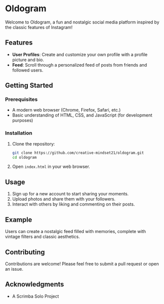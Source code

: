 # Oldogram

Welcome to Oldogram, a fun and nostalgic social media platform inspired by the classic features of Instagram!

## Features

- **User Profiles**: Create and customize your own profile with a profile picture and bio.
- **Feed**: Scroll through a personalized feed of posts from friends and followed users.

## Getting Started

### Prerequisites

- A modern web browser (Chrome, Firefox, Safari, etc.)
- Basic understanding of HTML, CSS, and JavaScript (for development purposes)

### Installation

1. Clone the repository:

   ```bash
   git clone https://github.com/creative-mindset21/oldogram.git
   cd oldogram
   ```

2. Open `index.html` in your web browser.

## Usage

1. Sign up for a new account to start sharing your moments.
2. Upload photos and share them with your followers.
3. Interact with others by liking and commenting on their posts.

## Example

Users can create a nostalgic feed filled with memories, complete with vintage filters and classic aesthetics.

## Contributing

Contributions are welcome! Please feel free to submit a pull request or open an issue.

## Acknowledgments

- A Scrimba Solo Project

